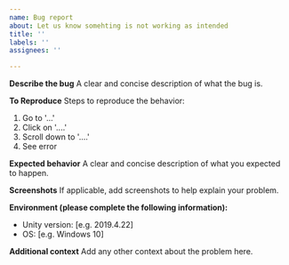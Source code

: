 ```yaml
---
name: Bug report
about: Let us know somehting is not working as intended
title: ''
labels: ''
assignees: ''

---
```


**Describe the bug**
A clear and concise description of what the bug is.

**To Reproduce**
Steps to reproduce the behavior:
1. Go to '...'
2. Click on '....'
3. Scroll down to '....'
4. See error

**Expected behavior**
A clear and concise description of what you expected to happen.

**Screenshots**
If applicable, add screenshots to help explain your problem.

**Environment (please complete the following information):**
 - Unity version: [e.g. 2019.4.22] 
 - OS: [e.g. Windows 10]

**Additional context**
Add any other context about the problem here.
